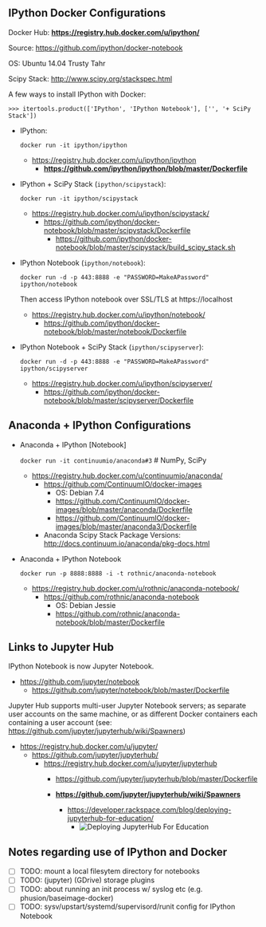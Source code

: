 ## IPython Docker Configurations

 Docker Hub: **https://registry.hub.docker.com/u/ipython/**

 Source: https://github.com/ipython/docker-notebook

 OS: Ubuntu 14.04 Trusty Tahr

 Scipy Stack: http://www.scipy.org/stackspec.html

A few ways to install IPython with Docker:

    >>> itertools.product(['IPython', 'IPython Notebook'], ['', '+ SciPy Stack'])


* IPython:

  ``docker run -it ipython/ipython``

  * https://registry.hub.docker.com/u/ipython/ipython
    * **https://github.com/ipython/ipython/blob/master/Dockerfile**

* IPython + SciPy Stack (``ipython/scipystack``):

  ``docker run -it ipython/scipystack``

  * https://registry.hub.docker.com/u/ipython/scipystack/
    * https://github.com/ipython/docker-notebook/blob/master/scipystack/Dockerfile
      * https://github.com/ipython/docker-notebook/blob/master/scipystack/build_scipy_stack.sh

* IPython Notebook (``ipython/notebook``):

  ``docker run -d -p 443:8888 -e "PASSWORD=MakeAPassword" ipython/notebook``

  Then access IPython notebook over SSL/TLS at https://localhost
  
  * https://registry.hub.docker.com/u/ipython/notebook/
    * https://github.com/ipython/docker-notebook/blob/master/notebook/Dockerfile
  
* IPython Notebook + SciPy Stack (``ipython/scipyserver``):

  ``docker run -d -p 443:8888 -e "PASSWORD=MakeAPassword" ipython/scipyserver``

  * https://registry.hub.docker.com/u/ipython/scipyserver/
      * https://github.com/ipython/docker-notebook/blob/master/scipyserver/Dockerfile

## Anaconda + IPython Configurations

* Anaconda + IPython [Notebook]

    ``docker run -it continuumio/anaconda#3``  # NumPy, SciPy

  * https://registry.hub.docker.com/u/continuumio/anaconda/
    * https://github.com/ContinuumIO/docker-images
      * OS: Debian 7.4
      * https://github.com/ContinuumIO/docker-images/blob/master/anaconda/Dockerfile
      * https://github.com/ContinuumIO/docker-images/blob/master/anaconda3/Dockerfile
    * Anaconda Scipy Stack Package Versions: http://docs.continuum.io/anaconda/pkg-docs.html

* Anaconda + IPython Notebook

  ``docker run -p 8888:8888 -i -t rothnic/anaconda-notebook``

  * https://registry.hub.docker.com/u/rothnic/anaconda-notebook/
    * https://github.com/rothnic/anaconda-notebook
      * OS: Debian Jessie
      * https://github.com/rothnic/anaconda-notebook/blob/master/Dockerfile

## Links to Jupyter Hub
IPython Notebook is now Jupyter Notebook.

* https://github.com/jupyter/notebook
  * https://github.com/jupyter/notebook/blob/master/Dockerfile

Jupyter Hub supports multi-user Jupyter Notebook servers; as separate user accounts on the same machine, or as different Docker containers each containing a user account (see: https://github.com/jupyter/jupyterhub/wiki/Spawners)

* https://registry.hub.docker.com/u/jupyter/
  * https://github.com/jupyter/jupyterhub/
    * https://registry.hub.docker.com/u/jupyter/jupyterhub
      * https://github.com/jupyter/jupyterhub/blob/master/Dockerfile

      * **https://github.com/jupyter/jupyterhub/wiki/Spawners**
        * https://developer.rackspace.com/blog/deploying-jupyterhub-for-education/
          * ![Deploying JupyterHub For Education](https://c2a32ff18d23c8f567f0-e44b0df73868b5d567b1e58e01681d15.ssl.cf5.rackcdn.com/2015-03-24-deploying-jupyterhub-for-education/setup-2e74d935ee0c874e66a9b53359493ceb.png)

## Notes regarding use of IPython and Docker
* [ ] TODO: mount a local filesytem directory for notebooks
* [ ] TODO: (jupyter) (GDrive) storage plugins
* [ ] TODO: about running an init process w/ syslog etc (e.g. phusion/baseimage-docker)
* [ ] TODO: sysv/upstart/systemd/supervisord/runit config for IPython Notebook